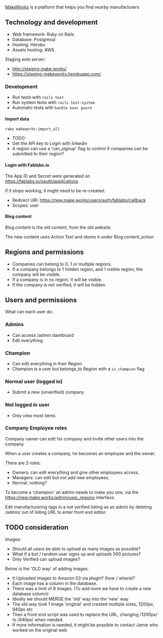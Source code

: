 [MakeWorks](https://make.works/) is a platform that helps you find nearby manufacturers

## Technology and development

- Web framework: Ruby on Rails
- Database: Postgresql
- Hosting: Heroku
- Assets hosting: AWS

Staging web server:
- http://staging.make.works/
- https://staging-makeworks.herokuapp.com/

### Development

* Run tests with `rails test`
* Run system tests with `rails test:system`
* Automatic tests with `bundle exec guard`

#### Import data

`rake makeworks:import_all`

- TODO:
- Get the API key to Login with linkedin
- A region can use a 'can_signup' flag to control if companies can be submitted to their region?

#### Login with Fablabs.io

The App ID and Secret were generated on https://fablabs.io/oauth/applications

If it stops working, it might need to be re-created:
* Redirect URI: https://new.make.works/users/auth/fablabs/callback
* Scopes: user

#### Blog content

Blog.content is the old content, from the old website.

The new content uses Action Text and stores it under Blog.content_action

## Regions and permissions

- Companies can belong to 0, 1 or multiple regions.
- If a company belongs to 1 hidden region, and 1 visible region, the company will be visible.
- If a company is in no region, it will be visible.
- If the company is not verified, it will be hidden.

## Users and permissions

What can each user do:

### Admins
- Can access /admin dashboard
- Edit everything

### Champion
- Can edit everything in their Region
- Champion is a user but belongs_to Region with a `is_champion` flag

### Normal user (logged in)
- Submit a new (unverified) company

### Not logged in user
- Only view most items

### Company Employee roles
Company owner can edit his company and invite other users into the company

When a user creates a company, he becomes an employee and the owner.

There are 3 roles:
- Owners: can edit everything and give other employees access.
- Managers: can edit but not add new employees.
- Normal: nothing?


To become a 'champion' an admin needs to make you one, via the https://new.make.works/admin/user_regions interface.

Edit manufacturering tags in a not verified listing as an admin by deleting /admin/ out of listing URL to enter front end editor.  

## TODO consideration

Images:
* Should all users be able to upload as many images as possible?
* What if a bot / random user signs up and uploads 500 pictures?
* Only Verified can upload images?

Below is the 'OLD way' of adding images.
* It Uploaded images to Amazon S3 via plugin? (how / where)?
* Each image has a column in the database.
* There was a limit of 9 images. (To add more we have to create a new database column)
* Ideally we should MERGE the 'old' way into the 'new' way
* The old way took 1 image 'original' and created multiple sizes, 1200px, 940px etc
* Then a front end script was used to replace the URL, changing /1200px/ to /940px/ when needed.
* If more information is needed, it might be possible to contact Jamie who worked on the original web

